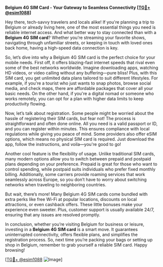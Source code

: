 **Belgium 4G SIM Card - Your Gateway to Seamless Connectivity [[TG💪+ @esim1088](https://t.me/s/esim1088)]**

Hey there, tech-savvy travelers and locals alike! If you're planning a trip to Belgium or already living here, one of the most essential things you need is reliable internet access. And what better way to stay connected than with a **Belgium 4G SIM card**? Whether you’re streaming your favorite shows, navigating through unfamiliar streets, or keeping in touch with loved ones back home, having a high-speed data connection is key.

So, let’s dive into why a Belgium 4G SIM card is the perfect choice for your mobile needs. First off, it offers blazing-fast internet speeds that rival even some of the best networks worldwide. Imagine downloading apps, watching HD videos, or video calling without any buffering—pure bliss! Plus, with this SIM card, you get unlimited data plans tailored to suit different lifestyles. For example, if you're a tourist who just wants to snap photos, browse social media, and check maps, there are affordable packages that cover all your basic needs. On the other hand, if you're a digital nomad or someone who works remotely, you can opt for a plan with higher data limits to keep productivity flowing.

Now, let’s talk about registration. Some people might be worried about the hassle of registering their SIM cards, but fear not! The process is straightforward and often done online. All you need is a valid passport or ID, and you can register within minutes. This ensures compliance with local regulations while giving you peace of mind. Some providers also offer eSIM options, which means no physical SIM card is required. Just download the app, follow the instructions, and voila—you're good to go!

Another cool feature is the flexibility of usage. Unlike traditional SIM cards, many modern options allow you to switch between prepaid and postpaid plans depending on your preference. Prepaid is great for those who want to control spending, while postpaid suits individuals who prefer fixed monthly billing. Additionally, some carriers provide roaming services that work seamlessly across Europe, so you don’t have to worry about switching networks when traveling to neighboring countries.

But wait, there’s more! Many Belgium 4G SIM cards come bundled with extra perks like free Wi-Fi at popular locations, discounts on local attractions, or even cashback offers. These little bonuses make your experience even sweeter. Plus, customer support is usually available 24/7, ensuring that any issues are resolved promptly.

In conclusion, whether you’re visiting Belgium for business or leisure, investing in a **Belgium 4G SIM card** is a smart move. It guarantees uninterrupted connectivity, offers flexible plans, and simplifies the registration process. So, next time you’re packing your bags or setting up shop in Belgium, remember to grab yourself a reliable SIM card. Happy browsing!

[[TG💪+ @esim1088](https://t.me/s/esim1088) ![Image](https://i.postimg.cc/Y0z9fWf4/image.png)]